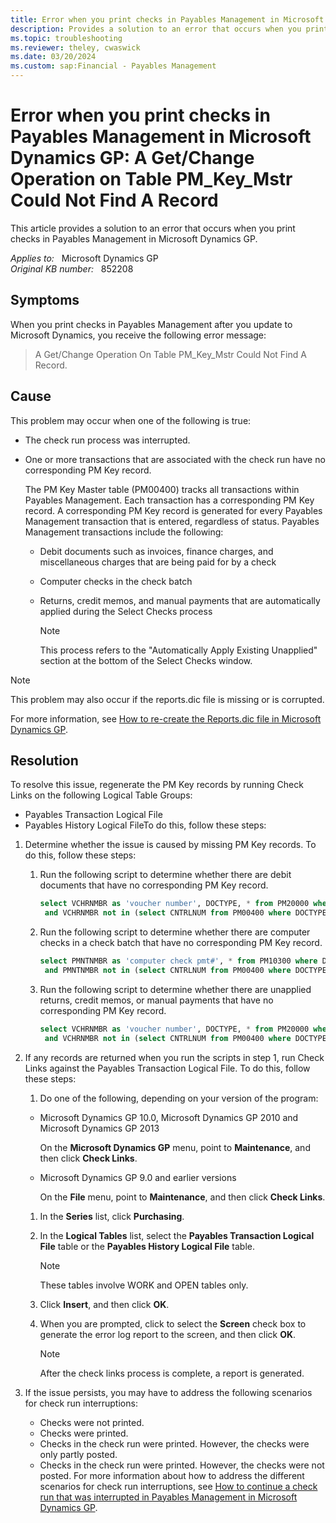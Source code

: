 ```yaml
---
title: Error when you print checks in Payables Management in Microsoft Dynamics GP
description: Provides a solution to an error that occurs when you print checks in Payables Management in Microsoft Dynamics GP.
ms.topic: troubleshooting
ms.reviewer: theley, cwaswick
ms.date: 03/20/2024
ms.custom: sap:Financial - Payables Management
---
```

# Error when you print checks in Payables Management in Microsoft Dynamics GP: A Get/Change Operation on Table PM_Key_Mstr Could Not Find A Record

This article provides a solution to an error that occurs when you print checks in Payables Management in Microsoft Dynamics GP.

_Applies to:_ &nbsp; Microsoft Dynamics GP  
_Original KB number:_ &nbsp; 852208

## Symptoms

When you print checks in Payables Management after you update to Microsoft Dynamics, you receive the following error message:

> A Get/Change Operation On Table PM_Key_Mstr Could Not Find A Record.

## Cause

This problem may occur when one of the following is true:

- The check run process was interrupted.
- One or more transactions that are associated with the check run have no corresponding PM Key record.

    The PM Key Master table (PM00400) tracks all transactions within Payables Management. Each transaction has a corresponding PM Key record. A corresponding PM Key record is generated for every Payables Management transaction that is entered, regardless of status. Payables Management transactions include the following:
  
  - Debit documents such as invoices, finance charges, and miscellaneous charges that are being paid for by a check
  - Computer checks in the check batch
  - Returns, credit memos, and manual payments that are automatically applied during the Select Checks process

    > [!NOTE]
    > This process refers to the "Automatically Apply Existing Unapplied" section at the bottom of the Select Checks window.

> [!NOTE]
> This problem may also occur if the reports.dic file is missing or is corrupted.

For more information, see [How to re-create the Reports.dic file in Microsoft Dynamics GP](https://support.microsoft.com/topic/how-to-re-create-the-reports-dic-file-in-microsoft-dynamics-gp-8a85339e-92ed-03ed-5ca8-f538a5c502a7).

## Resolution

To resolve this issue, regenerate the PM Key records by running Check Links on the following Logical Table Groups:

- Payables Transaction Logical File
- Payables History Logical FileTo do this, follow these steps:

1. Determine whether the issue is caused by missing PM Key records. To do this, follow these steps:

    1. Run the following script to determine whether there are debit documents that have no corresponding PM Key record.

        ```sql
        select VCHRNMBR as 'voucher number', DOCTYPE, * from PM20000 where DOCTYPE in (1, 2, 3)
         and VCHRNMBR not in (select CNTRLNUM from PM00400 where DOCTYPE in (1, 2, 3))
        ```

    2. Run the following script to determine whether there are computer checks in a check batch that have no corresponding PM Key record.

        ```sql
        select PMNTNMBR as 'computer check pmt#', * from PM10300 where DOCTYPE in (6)
         and PMNTNMBR not in (select CNTRLNUM from PM00400 where DOCTYPE = 6)
        ```

    3. Run the following script to determine whether there are unapplied returns, credit memos, or manual payments that have no corresponding PM Key record.

        ```sql
        select VCHRNMBR as 'voucher number', DOCTYPE, * from PM20000 where DOCTYPE in (4, 5)
         and VCHRNMBR not in (select CNTRLNUM from PM00400 where DOCTYPE in (4, 5))
        ```

2. If any records are returned when you run the scripts in step 1, run Check Links against the Payables Transaction Logical File. To do this, follow these steps:

    1. Do one of the following, depending on your version of the program:

      - Microsoft Dynamics GP 10.0, Microsoft Dynamics GP 2010 and Microsoft Dynamics GP 2013

        On the **Microsoft Dynamics GP** menu, point to **Maintenance**, and then click **Check Links**.

      - Microsoft Dynamics GP 9.0 and earlier versions

        On the **File** menu, point to **Maintenance**, and then click **Check Links**.

    1. In the **Series** list, click **Purchasing**.
    1. In the **Logical Tables** list, select the **Payables Transaction Logical File** table or the **Payables History Logical File** table.

        > [!NOTE]
        > These tables involve WORK and OPEN tables only.

    1. Click **Insert**, and then click **OK**.
    1. When you are prompted, click to select the **Screen** check box to generate the error log report to the screen, and then click **OK**.

        > [!NOTE]
        > After the check links process is complete, a report is generated.

3. If the issue persists, you may have to address the following scenarios for check run interruptions:
   - Checks were not printed.
   - Checks were printed.
   - Checks in the check run were printed. However, the checks were only partly posted.
   - Checks in the check run were printed. However, the checks were not posted. For more information about how to address the different scenarios for check run interruptions, see [How to continue a check run that was interrupted in Payables Management in Microsoft Dynamics GP](https://support.microsoft.com/topic/kb-how-to-continue-a-check-run-that-was-interrupted-in-payables-management-in-microsoft-dynamics-gp-314ce082-14a8-9834-765b-fb4bcb9af849).
